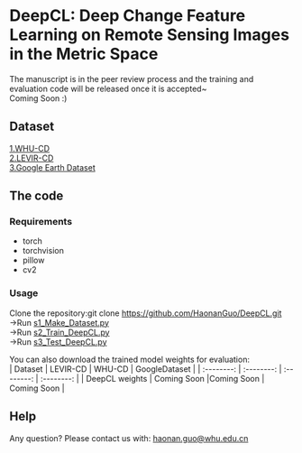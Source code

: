 # DeepCL: Deep Change Feature Learning on Remote Sensing Images in the Metric Space
The manuscript is in the peer review process and the training and evaluation code will be released once it is accepted~ <br/>
Coming Soon :)<br/>

Dataset
----
[1.WHU-CD](https://study.rsgis.whu.edu.cn/pages/download/building_dataset.html)<br/>
[2.LEVIR-CD](http://chenhao.in/LEVIR/)  <br/>
[3.Google Earth Dataset](https://github.com/GeoZcx/A-deeply-supervised-image-fusion-network-for-change-detection-in-remote-sensing-images/tree/master/dataset)  <br/>


The code
----
### Requirements
* torch
* torchvision
* pillow
* cv2

### Usage
Clone the repository:git clone https://github.com/HaonanGuo/DeepCL.git<br/>
->Run [s1_Make_Dataset.py](https://github.com/HaonanGuo/DeepCL-Efficient-Building-Footprint-Segmentation-Framework/blob/main/s1_Make_Dataset.py) <br/>
->Run [s2_Train_DeepCL.py](https://github.com/HaonanGuo/DeepCL-Efficient-Building-Footprint-Segmentation-Framework/blob/main/s2_Train_DeepCL.py) <br/>
->Run [s3_Test_DeepCL.py](https://github.com/HaonanGuo/DeepCL-Efficient-Building-Footprint-Segmentation-Framework/blob/main/s3_Test_DeepCL.py) <br/>

You can also download the trained model weights for evaluation:<br/>
| Dataset | LEVIR-CD     | WHU-CD     | GoogleDataset     |
| :--------: | :--------: | :--------: | :--------: |
|  DeepCL weights | Coming Soon |Coming Soon  | Coming Soon  |

Help
----
Any question? Please contact us with: haonan.guo@whu.edu.cn
